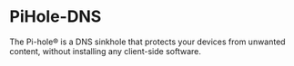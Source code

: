 # PiHole-DNS
The Pi-hole® is a DNS sinkhole that protects your devices from unwanted content, without installing any client-side software.
